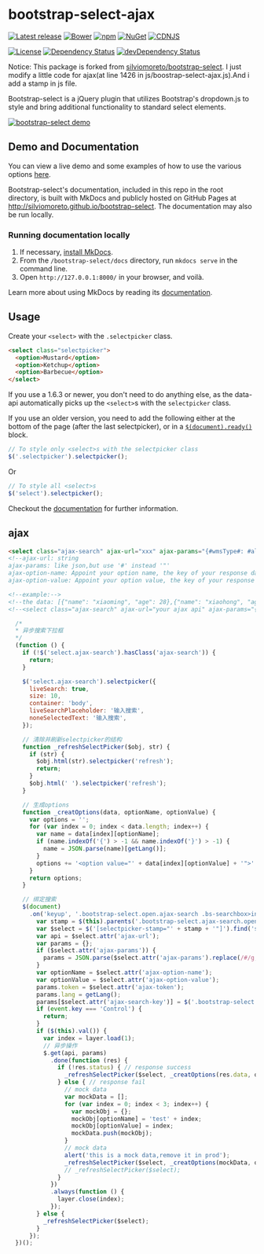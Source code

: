 bootstrap-select-ajax
================

[![Latest release](https://img.shields.io/github/release/silviomoreto/bootstrap-select.svg)](https://github.com/silviomoreto/bootstrap-select/releases/latest)
[![Bower](https://img.shields.io/bower/v/bootstrap-select.svg)]()
[![npm](https://img.shields.io/npm/v/bootstrap-select.svg)](https://www.npmjs.com/package/bootstrap-select)
[![NuGet](https://img.shields.io/nuget/v/bootstrap-select.svg)](https://www.nuget.org/packages/bootstrap-select/)
[![CDNJS](https://img.shields.io/cdnjs/v/bootstrap-select.svg)](https://cdnjs.com/libraries/bootstrap-select)

[![License](https://img.shields.io/badge/license-MIT-brightgreen.svg)](LICENSE)
[![Dependency Status](https://david-dm.org/silviomoreto/bootstrap-select.svg)](https://david-dm.org/silviomoreto/bootstrap-select)
[![devDependency Status](https://david-dm.org/silviomoreto/bootstrap-select/dev-status.svg)](https://david-dm.org/silviomoreto/bootstrap-select#info=devDependencies)

Notice: This package is forked from [silviomoreto/bootstrap-select](https://github.com/silviomoreto/bootstrap-select). I just modify a little code for ajax(at line 1426 in js/boostrap-select-ajax.js).And i add a stamp in js file. 

Bootstrap-select is a jQuery plugin that utilizes Bootstrap's dropdown.js to style and bring additional functionality to standard select elements.

<a href="http://silviomoreto.github.io/bootstrap-select/"><img src="https://cloud.githubusercontent.com/assets/2874325/18023324/42cf556c-6bb5-11e6-84ce-35be08ae57ba.gif" alt="bootstrap-select demo"></a>

## Demo and Documentation

You can view a live demo and some examples of how to use the various options [here](http://silviomoreto.github.io/bootstrap-select).

Bootstrap-select's documentation, included in this repo in the root directory, is built with MkDocs and publicly hosted on GitHub Pages at http://silviomoreto.github.io/bootstrap-select. The documentation may also be run locally.


### Running documentation locally

1. If necessary, [install MkDocs](http://www.mkdocs.org/#installation).
3. From the `/bootstrap-select/docs` directory, run `mkdocs serve` in the command line.
4. Open `http://127.0.0.1:8000/` in your browser, and voilà.

Learn more about using MkDocs by reading its [documentation](http://www.mkdocs.org/).

## Usage

Create your `<select>` with the `.selectpicker` class.
```html
<select class="selectpicker">
  <option>Mustard</option>
  <option>Ketchup</option>
  <option>Barbecue</option>
</select>
```

If you use a 1.6.3 or newer, you don't need to do anything else, as the data-api automatically picks up the `<select>`s with the `selectpicker` class.

If you use an older version, you need to add the following either at the bottom of the page (after the last selectpicker), or in a [`$(document).ready()`](http://api.jquery.com/ready/) block.
```js
// To style only <select>s with the selectpicker class
$('.selectpicker').selectpicker();
```
Or
```js
// To style all <select>s
$('select').selectpicker();
```

Checkout the [documentation](http://silviomoreto.github.io/bootstrap-select) for further information.


## ajax 
```html
<select class="ajax-search" ajax-url="xxx" ajax-params="{#wmsType#: #all#}" ajax-option-name="wmsName" ajax-option-value="id" ajax-search-key="searchkey"></select>
<!--ajax-url: string
ajax-params: like json,but use '#' instead '"'
ajax-option-name: Appoint your option name, the key of your response data
ajax-option-value: Appoint your option value, the key of your response data-->

<!--example:-->
<!--the data: [{"name": "xiaoming", "age": 28},{"name": "xiaohong", "age": 28}]-->
<!--<select class="ajax-search" ajax-url="your ajax api" ajax-params="{#pnType#: #onePart#, #fromSys#: #scmship#}" ajax-option-name="name" ajax-option-value="age"></select>-->

```

```javascript
  /*
  * 异步搜索下拉框
  */
  (function () {
    if (!$('select.ajax-search').hasClass('ajax-search')) {
      return;
    }

    $('select.ajax-search').selectpicker({
      liveSearch: true,
      size: 10,
      container: 'body',
      liveSearchPlaceholder: '输入搜索',
      noneSelectedText: '输入搜索',
    });

    // 清除并刷新selectpicker的结构
    function _refreshSelectPicker($obj, str) {
      if (str) {
        $obj.html(str).selectpicker('refresh');
        return;
      }
      $obj.html(' ').selectpicker('refresh');
    }

    // 生成options
    function _creatOptions(data, optionName, optionValue) {
      var options = '';
      for (var index = 0; index < data.length; index++) {
        var name = data[index][optionName];
        if (name.indexOf('{') > -1 && name.indexOf('}') > -1) {
          name = JSON.parse(name)[getLang()];
        }
        options += '<option value="' + data[index][optionValue] + '">' + name + '</option>';
      }
      return options;
    }

    // 绑定搜索
    $(document)
      .on('keyup', '.bootstrap-select.open.ajax-search .bs-searchbox>input', function (e) {
        var stamp = $(this).parents('.bootstrap-select.ajax-search.open').attr('selectpicker-stamp');
        var $select = $('[selectpicker-stamp="' + stamp + '"]').find('select');
        var api = $select.attr('ajax-url');
        var params = {};
        if ($select.attr('ajax-params')) {
          params = JSON.parse($select.attr('ajax-params').replace(/#/g, '"'));
        }
        var optionName = $select.attr('ajax-option-name');
        var optionValue = $select.attr('ajax-option-value');
        params.token = $select.attr('ajax-token');
        params.lang = getLang();
        params[$select.attr('ajax-search-key')] = $('.bootstrap-select.ajax-search.open').find('input').val();
        if (event.key === 'Control') {
          return;
        }
        if ($(this).val()) {
          var index = layer.load(1);
          // 异步操作
          $.get(api, params)
            .done(function (res) {
              if (!res.status) { // response success
                _refreshSelectPicker($select, _creatOptions(res.data, optionName, optionValue));
              } else { // response fail
                // mock data
                var mockData = [];
                for (var index = 0; index < 3; index++) {
                  var mockObj = {};
                  mockObj[optionName] = 'test' + index;
                  mockObj[optionValue] = index;
                  mockData.push(mockObj);
                }
                // mock data
                alert('this is a mock data,remove it in prod');
                _refreshSelectPicker($select, _creatOptions(mockData, optionName, optionValue));
                // _refreshSelectPicker($select);
              }
            })
            .always(function () {
              layer.close(index);
            });
        } else {
          _refreshSelectPicker($select);
        }
      });
  })();
```